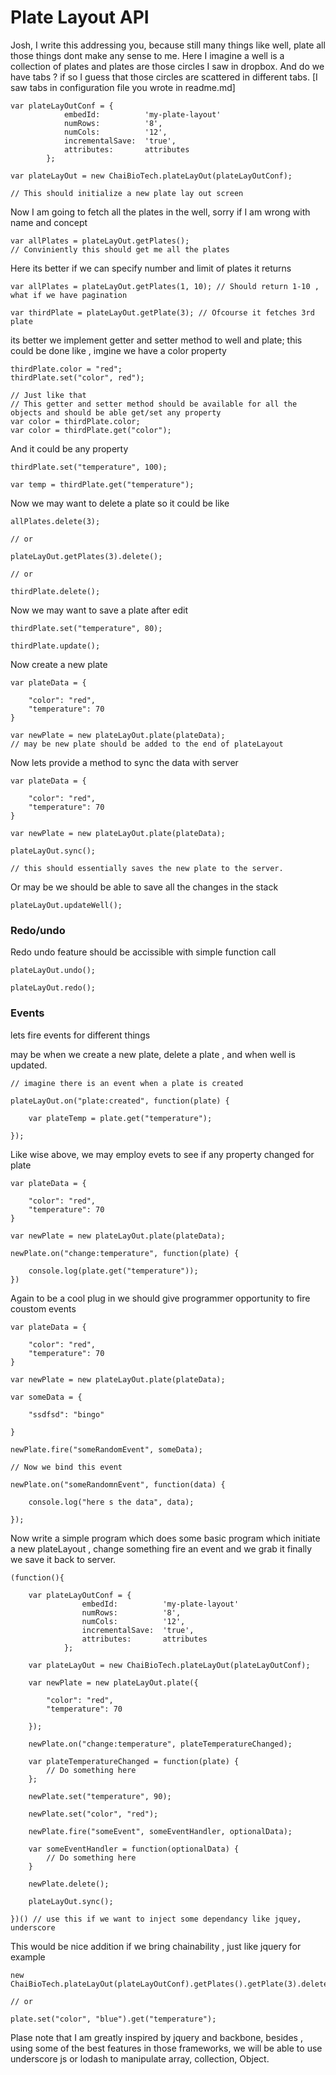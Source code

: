 # Plate Layout API

Josh, I write this addressing you, because still many things like well, plate all those things dont make any sense to me. Here I imagine a well is a collection of plates and plates are those circles I saw in dropbox. And do we have tabs ? if so I guess that those circles are scattered in different tabs. [I saw tabs in configuration file you wrote in readme.md]

```
var plateLayOutConf = {
			embedId:          'my-plate-layout'
			numRows:          '8',
			numCols:          '12',
			incrementalSave:  'true',
			attributes:       attributes
		};

var plateLayOut = new ChaiBioTech.plateLayOut(plateLayOutConf); 

// This should initialize a new plate lay out screen

```
Now I am going to fetch all the plates in the well, sorry if I am wrong with name and concept
```
var allPlates = plateLayOut.getPlates(); 
// Conviniently this should get me all the plates
```
Here its better if we can specify number and limit of plates it returns
```
var allPlates = plateLayOut.getPlates(1, 10); // Should return 1-10 , what if we have pagination

var thirdPlate = plateLayOut.getPlate(3); // Ofcourse it fetches 3rd plate
```
its better we implement getter and setter method to well and plate; this could be done like , imgine we have a 
color property
```
thirdPlate.color = "red";
thirdPlate.set("color", red");

// Just like that
// This getter and setter method should be available for all the objects and should be able get/set any property
var color = thirdPlate.color;
var color = thirdPlate.get("color");
```
And it could be any property
```
thirdPlate.set("temperature", 100);

var temp = thirdPlate.get("temperature");
```
Now we may want to delete a plate so it could be like
```
allPlates.delete(3);

// or

plateLayOut.getPlates(3).delete();

// or

thirdPlate.delete();

```

Now we may want to save a plate after edit

```
thirdPlate.set("temperature", 80);

thirdPlate.update();
```

Now create a new plate

```
var plateData = {

	"color": "red",
	"temperature": 70
}

var newPlate = new plateLayOut.plate(plateData);
// may be new plate should be added to the end of plateLayout
```

Now lets provide a method to sync the data with server

```
var plateData = {

	"color": "red",
	"temperature": 70
}

var newPlate = new plateLayOut.plate(plateData);

plateLayOut.sync();

// this should essentially saves the new plate to the server.

```
Or may be we should be able to save all the changes in the stack 

```
plateLayOut.updateWell();

```
### Redo/undo

Redo undo feature should be accissible with simple function call

```
plateLayOut.undo();

plateLayOut.redo();

```

### Events

lets fire events for different things

may be when we create a new plate, delete a plate , and when well is updated.

```
// imagine there is an event when a plate is created

plateLayOut.on("plate:created", function(plate) {

	var plateTemp = plate.get("temperature");

});

```

Like wise above, we may employ evets to see if any property changed for plate

```
var plateData = {

	"color": "red",
	"temperature": 70
}

var newPlate = new plateLayOut.plate(plateData);

newPlate.on("change:temperature", function(plate) {
	
	console.log(plate.get("temperature"));
})

```

Again to be a cool plug in we should give programmer opportunity to fire coustom events

```
var plateData = {

	"color": "red",
	"temperature": 70
}

var newPlate = new plateLayOut.plate(plateData);

var someData = {

	"ssdfsd": "bingo"

}

newPlate.fire("someRandomEvent", someData);

// Now we bind this event

newPlate.on("someRandomnEvent", function(data) {

	console.log("here s the data", data);

});

```

Now write a simple program which does some basic program which initiate a new plateLayout , change something fire an event and we grab it finally we save it back to server.

```
(function(){

	var plateLayOutConf = {
				embedId:          'my-plate-layout'
				numRows:          '8',
				numCols:          '12',
				incrementalSave:  'true',
				attributes:       attributes
			};

	var plateLayOut = new ChaiBioTech.plateLayOut(plateLayOutConf);

	var newPlate = new plateLayOut.plate({
		
		"color": "red",
		"temperature": 70

	});

	newPlate.on("change:temperature", plateTemperatureChanged);

	var plateTemperatureChanged = function(plate) {
		// Do something here
	};

	newPlate.set("temperature", 90);

	newPlate.set("color", "red");

	newPlate.fire("someEvent", someEventHandler, optionalData);

	var someEventHandler = function(optionalData) {
		// Do something here
	}

	newPlate.delete();

	plateLayOut.sync();

})() // use this if we want to inject some dependancy like jquey, underscore

```

This would be nice addition if we bring chainability , just like jquery
for example

```
new ChaiBioTech.plateLayOut(plateLayOutConf).getPlates().getPlate(3).delete();

// or

plate.set("color", "blue").get("temperature");

```
Plase note that I am greatly inspired by jquery and backbone, besides , using some of the best features in those frameworks, we will be able to use underscore js or lodash to manipulate array, collection, Object.



